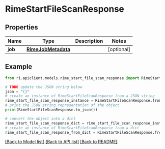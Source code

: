 # RimeStartFileScanResponse


## Properties

Name | Type | Description | Notes
------------ | ------------- | ------------- | -------------
**job** | [**RimeJobMetadata**](RimeJobMetadata.md) |  | [optional] 

## Example

```python
from ri.apiclient.models.rime_start_file_scan_response import RimeStartFileScanResponse

# TODO update the JSON string below
json = "{}"
# create an instance of RimeStartFileScanResponse from a JSON string
rime_start_file_scan_response_instance = RimeStartFileScanResponse.from_json(json)
# print the JSON string representation of the object
print(RimeStartFileScanResponse.to_json())

# convert the object into a dict
rime_start_file_scan_response_dict = rime_start_file_scan_response_instance.to_dict()
# create an instance of RimeStartFileScanResponse from a dict
rime_start_file_scan_response_from_dict = RimeStartFileScanResponse.from_dict(rime_start_file_scan_response_dict)
```
[[Back to Model list]](../README.md#documentation-for-models) [[Back to API list]](../README.md#documentation-for-api-endpoints) [[Back to README]](../README.md)

